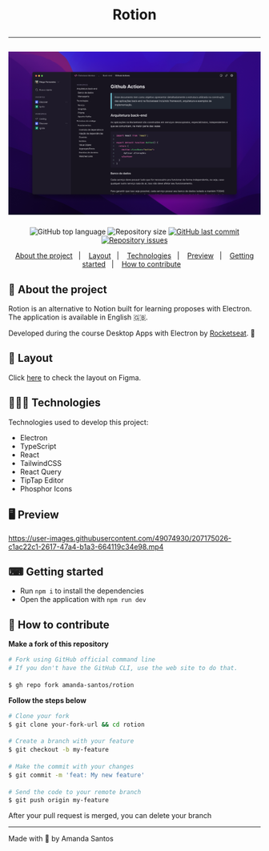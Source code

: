 <h1 align="center">
  Rotion
  <hr />
  <img src="assets/cover.png" alt="" />
</h1>

<p align="center">
  <img alt="GitHub top language" src="https://img.shields.io/github/languages/top/amanda-santos/rotion">

  <img alt="Repository size" src="https://img.shields.io/github/repo-size/amanda-santos/rotion">

  <a href="https://github.com/amanda-santos/rotion/commits/master">
    <img alt="GitHub last commit" src="https://img.shields.io/github/last-commit/amanda-santos/rotion">
  </a>

  <a href="https://github.com/amanda-santos/rotion/issues">
    <img alt="Repository issues" src="https://img.shields.io/github/issues/amanda-santos/rotion">
  </a>
</p>

<p align="center">
  <a href="#-about-the-project">About the project</a>&nbsp;&nbsp;&nbsp;|&nbsp;&nbsp;&nbsp;
  <a href="#-layout">Layout</a>&nbsp;&nbsp;&nbsp;|&nbsp;&nbsp;&nbsp;
  <a href="#-technologies">Technologies</a>&nbsp;&nbsp;&nbsp;|&nbsp;&nbsp;&nbsp;
  <a href="#-preview">Preview</a>&nbsp;&nbsp;&nbsp;|&nbsp;&nbsp;&nbsp;
  <a href="#-getting-started">Getting started</a>&nbsp;&nbsp;&nbsp;|&nbsp;&nbsp;&nbsp;
  <a href="#-how-to-contribute">How to contribute</a>&nbsp;&nbsp;&nbsp;
</p>

## 📝 About the project

<p>
Rotion is an alternative to Notion built for learning proposes with Electron. The application is available in English 🇬🇧.
</p>

<p>
Developed during the course Desktop Apps with Electron by <a href="https://rocketseat.com.br/">Rocketseat</a>. 🚀
</p>

## 🎨 Layout

<p>
  Click <a href="https://www.figma.com/file/F9swHCTv0wblvseZ9uGQh5/Rotion-(Curso-de-Electron)-(Copy)?node-id=1%3A46&t=pfUjq6DZgSRr6CFW-1">here</a> to check the layout on Figma.
</p>

## 👩🏻‍💻 Technologies

Technologies used to develop this project:

- Electron
- TypeScript
- React
- TailwindCSS
- React Query
- TipTap Editor
- Phosphor Icons

## 🖥 Preview



https://user-images.githubusercontent.com/49074930/207175026-c1ac22c1-2617-47a4-b1a3-664119c34e98.mp4



## ⌨ Getting started

- Run `npm i` to install the dependencies
- Open the application with `npm run dev`

## 🤔 How to contribute

**Make a fork of this repository**

```bash
# Fork using GitHub official command line
# If you don't have the GitHub CLI, use the web site to do that.

$ gh repo fork amanda-santos/rotion
```

**Follow the steps below**

```bash
# Clone your fork
$ git clone your-fork-url && cd rotion

# Create a branch with your feature
$ git checkout -b my-feature

# Make the commit with your changes
$ git commit -m 'feat: My new feature'

# Send the code to your remote branch
$ git push origin my-feature
```

After your pull request is merged, you can delete your branch

---

Made with 💜 by Amanda Santos
